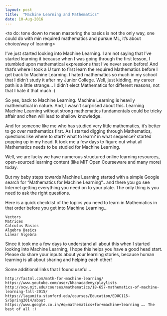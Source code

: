 ```yaml
---
layout: post
title:  "Machine Learning and Mathematics"
date: 10-Aug-2016
---
```



<to do: tone down to mean mastering the basics is not the only way, one could do with min required mathematics and pursue ML, it’s about choice/way of learning>

I’ve just started looking into Machine Learning. I am not saying that I’ve started learning it because when I was going through the first lesson, I stumbled upon mathematical expressions that I’ve never seen before! And that’s where I took a U turn to first learn the required Mathematics before I get back to Machine Learning. I hated mathematics so much in my school that I didn’t study it after my Junior College. Well, just kidding, my career path is a little strange… I didn’t elect Mathematics for different reasons, not that I hate it that much :)

So yes, back to Machine Learning. Machine Learning is heavily mathematical in nature. And, I wasn’t surprised about this. Learning Machine Learning without strong mathematics fundamentals could be tricky affair and often will lead to shallow knowledge.

And for someone like me who has studied very little mathematics, it’s better to go over mathematics first. As I started digging through Mathematics, questions like where to start? what to learn? in what sequence? started popping up in my head. It took me a few days to figure out what all Mathematics needs to be studied for Machine Learning.

Well, we are lucky we have numerous structured online learning resources, open-sourced learning content (like MIT Open Courseware and many more) today.

But my baby steps towards Machine Learning started with a simple Google search for “Mathematics for Machine Learning“.. and there you go see Internet getting everything you need on to your plate. The only thing is you need to ask the right questions.

Here is a quick checklist of the topics you need to learn in Mathematics in that order before you get into Machine Learning…

    Vectors
    Matrices
    Calculus Basics
    Algebra Basics
    Linear Algebra

Since it took me a few days to understand all about this when I started looking into Machine Learning, I hope this helps you have a good head start. Please do share your inputs about your learning stories, because human learning is all about sharing and helping each other!

Some additional links that I found useful…

    http://fastml.com/math-for-machine-learning/
    https://www.youtube.com/user/khanacademy/playlists
    http://ocw.mit.edu/courses/mathematics/18-657-mathematics-of-machine-learning-fall-2015/
    https://lagunita.stanford.edu/courses/Education/EDUC115-S/Spring2014/about
    https://www.google.co.in/#q=mathematics+for+machine+learning …. The best of all :)
